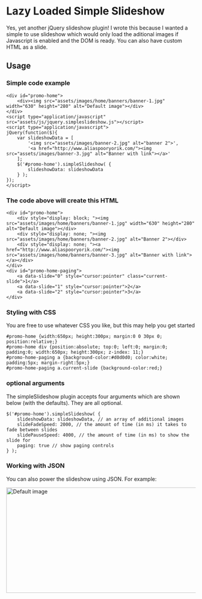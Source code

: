 # Lazy Loaded Simple Slideshow

Yes, yet another jQuery slideshow plugin! I wrote this because I wanted a simple to 
use slideshow which would only load the aditional images if Javascript is enabled 
and the DOM is ready. You can also have custom HTML as a slide.

## Usage

### Simple code example

	<div id="promo-home">
		<div><img src="assets/images/home/banners/banner-1.jpg" width="630" height="280" alt="Default image"></div>
	</div>
	<script type="application/javascript" src="assets/js/jquery.simpleslideshow.js"></script>
	<script type="application/javascript">
	jQuery(function($){
		var slideshowData = [
			'<img src="assets/images/banner-2.jpg" alt="banner 2">', 
			'<a href="http://www.aliaspooryorik.com/"><img src="assets/images/banner-3.jpg" alt="Banner with link"></a>'
		];
		$('#promo-home').simpleSlideshow( {
			slideshowData: slideshowData
		} );
	});
	</script>
	
### The code above will create this HTML
	<div id="promo-home">
		<div style="display: block; "><img src="assets/images/home/banners/banner-1.jpg" width="630" height="280" alt="Default image"></div>
		<div style="display: none; "><img src="assets/images/home/banners/banner-2.jpg" alt="Banner 2"></div>
		<div style="display: none; "><a href="http://www.aliaspooryorik.com/"><img src="assets/images/home/banners/banner-3.jpg" alt="Banner with link"></a></div>
	</div>
	<div id="promo-home-paging">
		<a data-slide="0" style="cursor:pointer" class="current-slide">1</a>
		<a data-slide="1" style="cursor:pointer">2</a>
		<a data-slide="2" style="cursor:pointer">3</a>
	</div>

### Styling with CSS

You are free to use whatever CSS you like, but this may help you get started

	#promo-home {width:650px; height:300px; margin:0 0 30px 0; position:relative;}
	#promo-home div {position:absolute; top:0; left:0; margin:0; padding:0; width:650px; height:300px; z-index: 11;}
	#promo-home-paging a {background-color:#d0d0d0; color:white; padding:5px; margin-right:5px;}
	#promo-home-paging a.current-slide {background-color:red;}
	
### optional arguments

The simpleSlideshow plugin accepts four arguments which are shown below (with the defaults). They are all optional.

	$('#promo-home').simpleSlideshow( {
		slideshowData: slideshowData, // an array of additional images
		slideFadeSpeed: 2000, // the amount of time (in ms) it takes to fade between slides
		slidePauseSpeed: 4000, // the amount of time (in ms) to show the slide for
		paging: true // show paging controls
	} );
	
### Working with JSON

You can also power the slideshow using JSON. For example:

<div id="promo-home">
	<div><img src="assets/images/home/banners/banner-1.jpg" width="630" height="280" alt="Default image"></div>
</div>


<script type="application/javascript" src="assets/js/jquery.simpleslideshow.js"></script>
<script type="application/javascript">
jQuery(function($){
	// this JSON could come from an AJAX call
	var slideshowData = [
		{"src":"assets/images/banner-2.jpg", "alt":"banner 2"},
		{"src":"assets/images/banner-3.jpg", "alt":"banner 3", "href":"http://www.aliaspooryorik.com/"}
	];
	$('#promo-home').simpleSlideshow( {
		slideshowData: slideshowData
	} );
});
</script>
